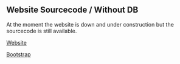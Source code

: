 ##  Website Sourcecode / Without DB

At the moment the website is down and under construction but the sourcecode is still available.

[Website](https://www.seppe.dev/)

[Bootstrap](https://getbootstrap.com/)
